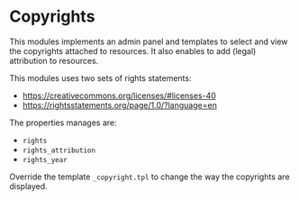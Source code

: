 Copyrights
===========

This modules implements an admin panel and templates to select and view the copyrights
attached to resources.  It also enables to add (legal) attribution to resources.

This modules uses two sets of rights statements:

 * https://creativecommons.org/licenses/#licenses-40
 * https://rightsstatements.org/page/1.0/?language=en

The properties manages are:

 * `rights`
 * `rights_attribution`
 * `rights_year`

Override the template `_copyright.tpl` to change the way the copyrights are displayed.
